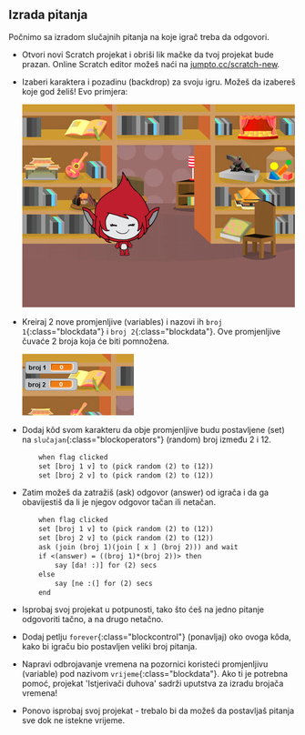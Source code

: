 ## Izrada pitanja

Počnimo sa izradom slučajnih pitanja na koje igrač treba da odgovori.

+ Otvori novi Scratch projekat i obriši lik mačke da tvoj projekat bude prazan. Online Scratch editor možeš naći na <a href="http://jumpto.cc/scratch-new" target="_blank">jumpto.cc/scratch-new</a>.

+ Izaberi karaktera i pozadinu (backdrop) za svoju igru. Možeš da izabereš koje god želiš! Evo primjera:
    
    ![screenshot](images/brain-setting.png)

+ Kreiraj 2 nove promjenljive (variables) i nazovi ih `broj 1`{:class="blockdata"} i `broj 2`{:class="blockdata"}. Ove promjenljive čuvaće 2 broja koja će biti pomnožena.
    
    ![screenshot](images/brain-variables.png)

+ Dodaj kôd svom karakteru da obje promjenljive budu postavljene (set) na `slučajan`{:class="blockoperators"} (random) broj između 2 i 12.
    
    ```blocks
        when flag clicked
        set [broj 1 v] to (pick random (2) to (12))
        set [broj 2 v] to (pick random (2) to (12))
    ```

+ Zatim možeš da zatražiš (ask) odgovor (answer) od igrača i da ga obavijestiš da li je njegov odgovor tačan ili netačan.
    
    ```blocks
        when flag clicked
        set [broj 1 v] to (pick random (2) to (12))
        set [broj 2 v] to (pick random (2) to (12))
        ask (join (broj 1)(join [ x ] (broj 2))) and wait
        if <(answer) = ((broj 1)*(broj 2))> then
            say [da! :)] for (2) secs
        else
            say [ne :(] for (2) secs
        end
    ```

+ Isprobaj svoj projekat u potpunosti, tako što ćeš na jedno pitanje odgovoriti tačno, a na drugo netačno.

+ Dodaj petlju `forever`{:class="blockcontrol"} (ponavljaj) oko ovoga kôda, kako bi igraču bio postavljen veliki broj pitanja.

+ Napravi odbrojavanje vremena na pozornici koristeći promjenljivu (variable) pod nazivom `vrijeme`{:class="blockdata"}. Ako ti je potrebna pomoć, projekat 'Istjerivači duhova' sadrži uputstva za izradu brojača vremena!

+ Ponovo isprobaj svoj projekat - trebalo bi da možeš da postavljaš pitanja sve dok ne istekne vrijeme.